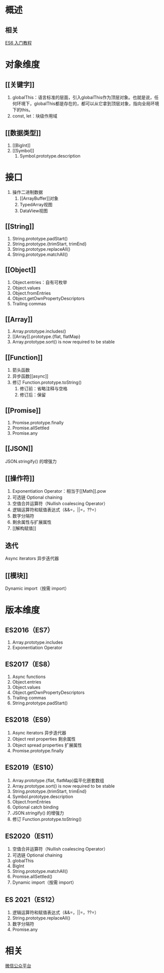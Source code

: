 # 概述
## 相关
[ES6 入门教程](https://es6.ruanyifeng.com/#docs/promise) 
# 对象维度
## [[关键字]] 
1. globalThis：语言标准的层面，引入globalThis作为顶层对象。也就是说，任何环境下，globalThis都是存在的，都可以从它拿到顶层对象，指向全局环境下的this。
2. const, let：块级作用域
## [[数据类型]] 
1. [[BigInt]] 
2. [[Symbol]] 
	1. Symbol.prototype.description
# 接口
1. 操作二进制数据
	1. [[ArrayBuffer]]对象
	2. TypedArray视图
	3. DataView视图
## [[String]] 
1. String.prototype.padStart()
2. String.prototype.{trimStart, trimEnd}
4. String.prototype.replaceAll()
3. String.prototype.matchAll()
## [[Object]] 
1. Object.entries：自有可枚举
2. Object.values
3. Object.fromEntries
4. Object.getOwnPropertyDescriptors
5. Trailing commas
## [[Array]] 
1. Array.prototype.includes()
2. [[Array]].prototype.{flat, flatMap}
3. Array.prototype.sort() is now required to be stable
## [[Function]] 
1. 箭头函数
2. 异步函数[[async]] 
3. 修订 Function.prototype.toString()
	1. 修订前：省略注释与空格
	2. 修订后：保留
## [[Promise]] 
1. Promise.prototype.finally
2. Promise.allSettled
3. Promise.any
## [[JSON]] 
JSON.stringify() 的增强力
## [[操作符]] 
1. Exponentiation Operator：相当于[[Math]].pow
2. 可选链 Optional chaining
3. 空值合并运算符（Nullish coalescing Operator）
4. 逻辑运算符和赋值表达式（&&=，||=，??=）
5. 数字分隔符
6. 剩余属性与扩展属性
7. [[解构赋值]] 

## 迭代
Async iterators 异步迭代器

## [[模块]] 
Dynamic import（按需 import）
# 版本维度
## ES2016（ES7）
1. Array.prototype.includes
2. Exponentiation Operator
## ES2017（ES8）
1. Async functions
2. Object.entries
3. Object.values
4. Object.getOwnPropertyDescriptors
5. Trailing commas
6. String.prototype.padStart()
## ES2018（ES9）
1. Async iterators 异步迭代器
2. Object rest properties 剩余属性
3. Object spread properties 扩展属性
4. Promise.prototype.finally
## ES2019（ES10）
1. Array.prototype.{flat, flatMap}扁平化嵌套数组
6. Array.prototype.sort() is now required to be stable
3. String.prototype.{trimStart, trimEnd}
4. Symbol.prototype.description
2. Object.fromEntries
5. Optional catch binding
7. JSON.stringify() 的增强力
8. 修订 Function.prototype.toString()
## ES2020（ES11）
1. 空值合并运算符（Nullish coalescing Operator）
2. 可选链 Optional chaining
3. globalThis
4. BigInt
5. String.prototype.matchAll()
6. Promise.allSettled()
7. Dynamic import（按需 import）
## ES 2021（ES12）
1. 逻辑运算符和赋值表达式（&&=，||=，??=）
2. String.prototype.replaceAll()
3. 数字分隔符
4. Promise.any

# 相关
[微信公众平台](https://mp.weixin.qq.com/s/GbSNPeDhllfsSP6y1LIdNg) 